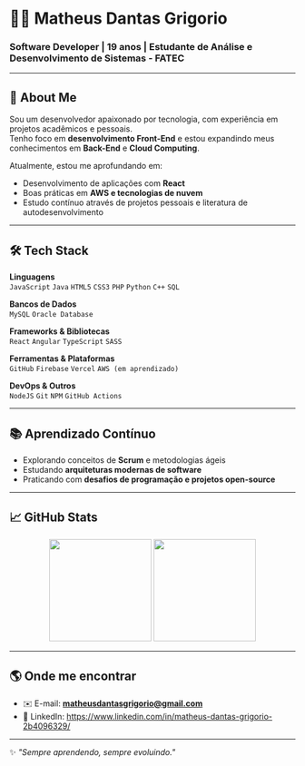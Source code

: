 # 👨‍💻 Matheus Dantas Grigorio

### Software Developer | 19 anos | Estudante de Análise e Desenvolvimento de Sistemas - FATEC

---

## 🚀 About Me

Sou um desenvolvedor apaixonado por tecnologia, com experiência em projetos acadêmicos e pessoais.  
Tenho foco em **desenvolvimento Front-End** e estou expandindo meus conhecimentos em **Back-End** e **Cloud Computing**.  

Atualmente, estou me aprofundando em:
- Desenvolvimento de aplicações com **React**
- Boas práticas em **AWS e tecnologias de nuvem**
- Estudo contínuo através de projetos pessoais e literatura de autodesenvolvimento

---

## 🛠️ Tech Stack

**Linguagens**  
`JavaScript` `Java` `HTML5` `CSS3` `PHP` `Python` `C++` `SQL`

**Bancos de Dados**  
`MySQL` `Oracle Database`

**Frameworks & Bibliotecas**  
`React` `Angular` `TypeScript` `SASS`

**Ferramentas & Plataformas**  
`GitHub` `Firebase` `Vercel` `AWS (em aprendizado)`

**DevOps & Outros**  
`NodeJS` `Git` `NPM` `GitHub Actions`

---

## 📚 Aprendizado Contínuo
- Explorando conceitos de **Scrum** e metodologias ágeis  
- Estudando **arquiteturas modernas de software**  
- Praticando com **desafios de programação e projetos open-source**

---

## 📈 GitHub Stats

<div align="center">
  <img height="180em" src="https://github-readme-stats.vercel.app/api?username=matheusdantasgrigorio&show_icons=true&theme=tokyonight"/>
  <img height="180em" src="https://github-readme-stats.vercel.app/api/top-langs/?username=matheusdantasgrigorio&layout=compact&langs_count=7&theme=tokyonight"/>
</div>

---

## 🌎 Onde me encontrar
- ✉️ E-mail: **matheusdantasgrigorio@gmail.com**  
- 💼 LinkedIn: https://www.linkedin.com/in/matheus-dantas-grigorio-2b4096329/

---
✨ _"Sempre aprendendo, sempre evoluindo."_  
